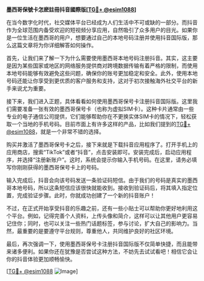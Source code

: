 **墨西哥保號卡怎麽註冊抖音國際版[[TG💪+ @esim1088](https://t.me/s/esim1088)]**

在当今数字化时代，社交媒体平台已经成为人们生活中不可或缺的一部分。而抖音作为全球范围内备受欢迎的短视频分享应用，自然吸引了众多用户的目光。如果你是一位生活在墨西哥的用户，想要通过自己的本地号码注册并使用抖音国际版，那么这篇文章将为你详细解答如何操作。

首先，让我们来了解一下为什么需要使用墨西哥本地号码注册抖音。其实，这主要是因为某些国家或地区的网络服务提供商对跨境数据传输有着严格的限制，而使用本地号码能够有效避免这些问题，确保你的账号更加稳定和安全。此外，使用本地号码还能让你享受到更优质的客户服务和支持，这对于初次接触海外社交平台的新手来说尤为重要。

接下来，我们进入正题，具体看看如何使用墨西哥保号卡注册抖音国际版。这里我们需要准备一张有效的墨西哥保号卡（也称为虚拟SIM卡）。这种卡片通常由一些专业的电子通信公司提供，它们能够帮助你在不更换实体SIM卡的情况下，轻松获取一个当地的手机号码。目前市面上有许多这样的产品，比如我们提到的[TG💪+ @esim1088](https://t.me/s/esim1088)，就是一个非常不错的选择。

购买并激活了墨西哥保号卡之后，接下来就是下载抖音应用程序了。打开手机上的应用商店，搜索“TikTok”或者“抖音”，点击安装即可。安装完成后，启动应用程序，并选择“注册新账户”。这时，系统会提示你输入手机号码。在这里，请务必填写你刚刚获得的墨西哥保号卡上的号码。

输入完成后，抖音会向该号码发送一条验证码短信。由于我们的号码是真实的墨西哥本地号码，所以这条短信应该很快就能收到。接收到验证码后，将其填入指定位置，完成验证步骤。此时，你就成功创建了一个新的抖音账户！

不过，在正式开始享受抖音的乐趣之前，还有一些小贴士可以帮助你更好地利用这个平台。例如，记得完善个人资料，上传头像和简介，这样可以让其他用户更容易记住你；同时，也可以关注一些热门话题标签，参与讨论，扩大自己的影响力。当然，最重要的是要遵守平台规则，尊重他人，共同维护良好的社区环境。

最后，再次强调一下，使用墨西哥保号卡注册抖音国际版不仅简单快捷，而且能带来诸多便利。如果你还在犹豫是否尝试这种方法，不妨先去试试看吧！相信它会让你的抖音体验更加顺畅愉快。

[[TG💪+ @esim1088](https://t.me/s/esim1088) ![Image](https://i.postimg.cc/4NQfJmqS/Snipaste-2025-05-13-00-14-12.png)]